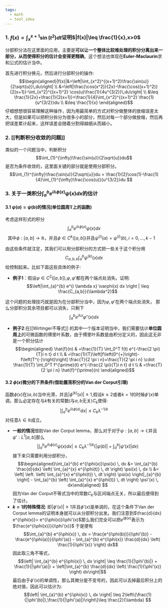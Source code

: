 ```yaml
---
tags:
  - math
  - tool_idea
---
```

### 1. $f(x)=\int_{x}^{x+1} \sin(t^2)dt$证明$|f(x)|\leq \frac{1}{x},x>0$

分部积分法在这里面的应用，主要是**可以让一个整体比较难处理的积分分离出来一部分，从而使得积分的估计会变得更精确**。这个想法也体现在**Euler-Maclaurin**求和公式的估计当中。

首先进行积分换元，然后进行分部积分的操作:
$$\begin{aligned}|f(x)|&=\left|\int_{x^2}^{(x+1)^2}\frac{\sin(u)}{2\sqrt{u}}\,du\right| \\ &=\left|\frac{\cos(x^2)}{2x}-\frac{\cos((x+1)^2)}{2(x+1)}-\int_{x^2}^{(x+1)^2} \cos(u)\frac{1}{4u^{3/2}}\,du\right| \\ &\leq \frac{1}{2x}+\frac{1}{2(x+1)}+\frac{1}{4}\int_{x^2}^{(x+1)^2}  \frac{1}{u^{3/2}}du \\ &\leq \frac{1}{x} \end{aligned}$$
仔细想想很容易理解这种操作，因为用最简单的方式对积分做整体的放缩误差太大，但是如果可以把积分拆分为很多小的部分，然后对每一个部分做放缩，然后再把误差累计起来，这样误差会随着分割得越细从而越小。
### 2.  [[判断积分收敛的问题]]
类似的一个问题当中，判断积分$$\int_{1}^{\infty}\frac{\sin(u)}{2\sqrt{u}}du$$是否为条件收敛的，这里面关键的部分就是使用分部积分。$$\int_{1}^{\infty}\frac{\sin(u)}{2\sqrt{u}}du =
\frac{1}{2}\cos(1)-\frac{1}{4}\int_{1}^{\infty}\frac{\cos(u)}{u^{3/2}}du
$$
### 3. 关于一类积分$\int_{a}^{b} e^{i\lambda \phi(x)} \psi(x) dx$的估计
#### 3.1 $\psi(a)=\psi(b)$的情况(单位圆周$\mathbb{T}$上的函数)

考虑这样形式的积分$$\int_{a}^{b} e^{i\lambda \phi(x)} \psi(x) dx $$ 
其中$\phi:[a,b]\to \mathbb{R}$，并且$\phi \in C^{k}([a,b])$并且$\psi^{(i)}(a)=\psi^{(i)}(b),i = 0,...,k-1$

由这些条件就注定，其我们可以用分部积分的方式把一些关于这个积分用
$$C_{a,b,k}\int_{a}^{b}\psi^{(k)}(x) dx $$
给控制起来。比如下面这些具体的例子:

-   **例子1**：假设$\varphi \in C^2([a,b])$,$\varphi,\varphi'$都在两个端点处消失。证明:
$$\left|\int_{a}^{b} e^{i \lambda x} \varphi(x) dx \right |
\leq \frac{C_{a,b}}{\lambda^2}$$

这个问题的处理技巧就是因为在分部积分当中，因为$\varphi,\varphi'$在两个端点处消失，  那么分部积分其余项目都可以消失，只剩下$$\int_{a}^{b} e^{i \lambda x} \varphi''(x) dx $$

-   **例子2**:在[[Wirtinger不等式]] 的其中一个版本证明当中，我们需要估计**单位圆周上**的可微函数的傅里叶系数，由于傅里叶系数是由积分定义的，因此这无非是一个积分估计$$\begin{aligned} \hat{f}(n) & =\frac{1}{T} \int_0^T f(t) e^{-\frac{2 \pi}{T}i n t} d t \\ &
=\frac{1}{T}\left[f\left(0^{+}\right)-f\left(T^{-}\right)\right]
\frac{T}{2 \pi i n}+\frac{T}{2 \pi i n} \cdot \frac{1}{T}
\int_0^T f^{\prime}(t) e^{-\frac{2 \pi}{T}i n t} d t \\ &
=\frac{T}{2 \pi i n} \hat{f}^{\prime}(n) \end{aligned}$$
#### 3.2 $\phi(x)$微分的下界条件(借助震荡积分的Van der Corput引理)
函数$\phi(x)$在$(a,b)$当中光滑，并且$|\phi^{(k)}(x)| \geq 1$,假设$k\geq 2$或者$k=1$的时候$\phi'(x)$单调，那么必定存在与$k$有关的常数(与$a,b$无关)$C_k$使得:$$\left|\int_{a}^{b}e^{i\lambda\phi(x)}dx\right| \leq C_k \lambda^{-1/k}$$
对任意$\lambda \in \mathbb{R}$成立。
*  **一般的情况**借助Van der Corput lemma，那么对于对于$\psi:[a,b]\to \mathbb{C}$并且$\psi':L^{1}[a,b]$那么$$\left|\int_{a}^{b}e^{i\lambda\phi(x)}\psi(x)dx\right| \leq C_k \lambda^{-1/k}\left(|\psi(b)|+\int_{a}^{b}|\psi'(x)|dx\right)$$接下来只需要利用分部积分，$$\begin{aligned}\int_{a}^{b} e^{i\phi(x)}\psi(x) \, dx &= \int_{a}^{b} \frac{d}{dx} \left( \int_{a}^{x} e^{i\phi(t)} \, dt \right) \psi(x) \, dx
\\ &= \left[ \left. \left( \int_{a}^{x} e^{i\phi(t)} \, dt \right) \psi(x) \right|_{a}^{b} \right] - \int_{a}^{b} \left( \int_{a}^{x} e^{i\phi(t)} \, dt \right) \psi'(x) \, dx\end{aligned}
$$因为Van der Corput不等式当中的常数$C_k$与区间端点无关，所以最后便得到了估计。
*  **$k=1$的特殊情况**: 即$|\phi'(x)| \geq 1$并且$\phi'(x)$是单调的，在这个条件下Van der Corput lemma的证明本身就可以从分部积分出发。我们注意到$\frac{d}{dx} e^{i\phi(x)}= e^{i\phi(x)}i\phi'(x)$那么我们完全可以把$e^{i\phi(x)}$表示为$\frac{e^{i\phi(x)}}{i\phi'(x)}$ 于是便有$$\int_{a}^{b} e^{i\phi(x)} \, dx = \frac{e^{i\phi(b)}}{i\phi'(b)} - \frac{e^{i\phi(a)}}{i\phi'(a)} - \int_{a}^{b} e^{i\phi(x)} \frac{d}{dx} \left( \frac{1}{i\phi'(x)} \right) dx$$因此取三角不等式，$$\left| \int_{a}^{b} e^{i\phi(x)} \, dx \right| \leq \frac{1}{|\phi'(b)|} + \frac{1}{|\phi'(a)|} + \left|\int_{a}^{b}  \frac{d}{dx} \left( \frac{1}{\phi'(x)} \right)  dx\right|$$最后由于$\phi'(x)$的单调性，那么其微分是不变号的，因此可以去掉最后积分上的绝对值，因此可以估计为:$$\left| \int_{a}^{b} e^{i\phi(x)} \, dx \right| \leq 2\left\{\frac{1}{|\phi'(b)|},\frac{1}{|\phi'(a)|}\right\}\leq \frac{2}{\lambda} $$










